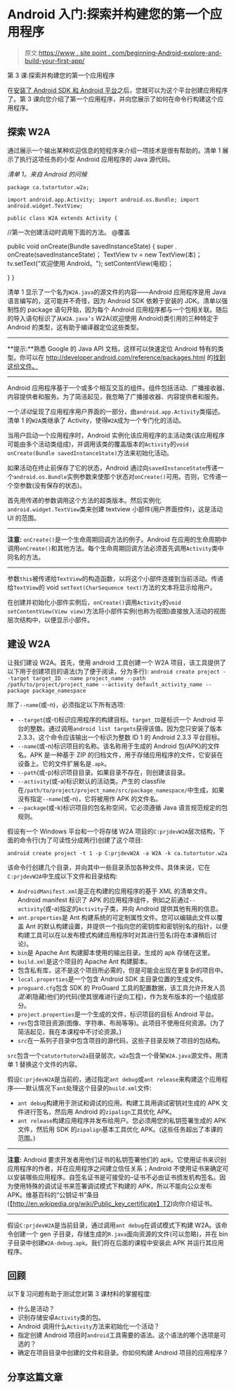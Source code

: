 # Android 入门:探索并构建您的第一个应用程序

> 原文:[https://www . site point . com/beginning-Android-explore-and-build-your-first-app/](https://www.sitepoint.com/beginning-android-explore-and-build-your-first-app/)

第 3 课:探索并构建您的第一个应用程序

在[安装了 Android SDK 和 Android 平台](https://www.sitepoint.com/beginning-android-install-an-android-platform/)之后，您就可以为这个平台创建应用程序了。第 3 课向您介绍了第一个应用程序，并向您展示了如何在命令行构建这个应用程序。

## 探索 W2A

通过展示一个输出某种欢迎信息的短程序来介绍一项技术是很有帮助的。清单 1 展示了执行这项任务的小型 Android 应用程序的 Java 源代码。

*清单 1。来自 Android 的问候*

`package ca.tutortutor.w2a;`

`import android.app.Activity;
import android.os.Bundle;
import android.widget.TextView;`

`public class W2A extends Activity
{`

//第一次创建活动时调用下面的方法。
@覆盖

public void onCreate(Bundle savedInstanceState)
{
super . onCreate(savedInstanceState)；
TextView tv = new TextView(本)；
tv.setText("欢迎使用 Android。");
setContentView(电视)；

}
}

清单 1 显示了一个名为`W2A.java`的源文件的内容——Android 应用程序是用 Java 语言编写的，这可能并不奇怪，因为 Android SDK 依赖于安装的 JDK。清单以强制性的 package 语句开始，因为每个 Android 应用程序都与一个包相关联。随后的导入语句标识了从`W2A.java’s` W2A(欢迎使用 Android)类引用的三种特定于 Android 的类型，这有助于编译器定位这些类型。

* * *

**提示:**熟悉 Google 的 Java API 文档，这样可以快速定位 Android 特有的类型。你可以在 http://developer.android.com/reference/packages.html 的[找到这份文件。](http://developer.android.com/reference/packages.html)

* * *

Android 应用程序基于一个或多个相互交互的组件。组件包括活动、广播接收器、内容提供者和服务。为了简洁起见，我忽略了广播接收器、内容提供者和服务。

一个*活动*呈现了应用程序用户界面的一部分，由`android.app.Activity`类描述。清单 1 的`W2A`类继承了 Activity，使得`W2A`成为一个专门化的活动。

当用户启动一个应用程序时，Android 实例化该应用程序的主活动类(该应用程序可能由多个活动类组成)，并调用该类的覆盖版本的`Activity`的`void onCreate(Bundle savedInstanceState)`方法来初始化活动。

如果活动在终止前保存了它的状态，Android 通过向`savedInstanceState`传递一个`android.os.Bundle`实例参数来使那个状态对`onCreate()`可用。否则，它传递一个空参数(没有保存的状态)。

首先用传递的参数调用这个方法的超类版本。然后实例化`android.widget.TextView`类来创建 textview 小部件(用户界面控件)，这是活动 UI 的范围。

* * *

**注意:** `onCreate()`是一个生命周期回调方法的例子。Android 在应用的生命周期中调用`onCreate()`和其他方法。每个生命周期回调方法必须首先调用`Activity`类中同名的方法。

* * *

参数`this`被传递给`TextView`的构造函数，以将这个小部件连接到当前活动。传递给`TextView`的 void `setText(CharSequence text)`方法的文本将显示给用户。

在创建并初始化小部件实例后，`onCreate()`调用`Activity`的`void setContentView(View view)`方法将小部件实例(也称为视图)直接放入活动的视图层次结构中，以便显示小部件。

## 建设 W2A

让我们建设 W2A。首先，使用 android 工具创建一个 W2A 项目，该工具提供了以下用于创建项目的语法(为了便于阅读，分为多行):
`android create project
--target target_ID --name project_name
--path /path/to/project/project_name
--activity default_activity_name
--package package_namespace`

除了`--name`(或-n)，必须指定以下所有选项:

*   `--target`(或-t)标识应用程序的构建目标。`target_ID`是标识一个 Android 平台的整数。通过调用`android list targets`获得该值。因为您只安装了版本 2.3.3，这个命令应该输出一个标识为整数 ID 1 的 Android 2.3.3 平台目标。
*   `--name`(或-n)标识项目的名称。该名称用于生成的 Android 包(APK)的文件名。APK 是一种基于 ZIP 的归档文件，用于存储应用程序的文件，它安装在设备上。它的文件扩展名是`.apk`。
*   `--path`(或-p)标识项目目录。如果目录不存在，则创建该目录。
*   `--activity`(或-a)标识默认的活动类。产生的 classfile 在`/path/to/project/project_name/src/package_namespace/`中生成，如果没有指定`--name`(或-n)，它将被用作 APK 的文件名。
*   `--package`(或-k)标识项目的包名称空间，它必须遵循 Java 语言规范规定的包规则。

假设有一个 Windows 平台和一个将存储 W2A 项目的`C:prjdevW2A`层次结构，下面的命令行(为了可读性分成两行)创建了这个项目:

`android create project -t 1 -p C:prjdevW2A -a W2A
-k ca.tutortutor.w2a`

该命令行创建几个目录，并向其中一些目录添加各种文件。具体来说，它在`C:prjdevW2A`中生成以下文件和目录结构:

*   `AndroidManifest.xml`是正在构建的应用程序的基于 XML 的清单文件。Android manifest 标识了 APK 的应用程序组件，例如之前通过`--activity`(或-a)指定的`Activity`子类，并向 Android 提供其他有用的信息。
*   `ant.properties`是 Ant 构建系统的可定制属性文件。您可以编辑此文件以覆盖 Ant 的默认构建设置，并提供一个指向您的密钥库和密钥别名的指针，以便构建工具可以在以发布模式构建应用程序时对其进行签名(将在本课稍后讨论)。
*   `bin`是 Apache Ant 构建脚本使用的输出目录。生成的 apk 存储在这里。
*   `build.xml`是这个项目的 Apache Ant 构建脚本。
*   包含私有库，这不是这个项目所必需的，但是可能会出现在更复杂的项目中。
*   `local.properties`是一个包含 Android SDK 主目录位置的生成文件。
*   `proguard.cfg`包含 SDK 的 ProGuard 工具的配置数据，该工具允许开发人员*混淆*(隐藏)他们的代码(使其很难进行逆向工程)，作为发布版本的一个组成部分。
*   `project.properties`是一个生成的文件，标识项目的目标 Android 平台。
*   `res`包含项目资源(图像、字符串、布局等等)。此项目不使用任何资源。(为了简洁起见，我在本课程中不讨论资源。)
*   `src`在一系列子目录中包含项目的源代码，这些子目录反映了项目的包结构。

`src`包含一个`catutortutorw2a`目录层次，`w2a`包含一个骨架`W2A.java`源文件。用清单 1 替换这个文件的内容。

假设`C:prjdevW2A`是当前的，通过指定`ant debug`或`ant release`来构建这个应用程序——默认情况下`ant`处理这个目录的`build.xml`文件:

*   `ant debug`构建用于测试和调试的应用。构建工具用调试密钥对生成的 APK 文件进行签名，然后用 Android 的`zipalign`工具优化 APK。
*   `ant release`构建应用程序并发布给用户。您必须用您的私钥签署生成的 APK 文件，然后用 SDK 的`zipalign`基本工具优化 APK。(这些任务超出了本课的范围。)

* * *

**注意:** Android 要求开发者用他们证书的私钥签署他们的 apk。它使用证书来识别应用程序的作者，并在应用程序之间建立信任关系；Android 不使用证书来确定可以安装哪些应用程序。自签名证书是可接受的–证书不必由证书颁发机构签名。因为使用特殊的调试证书来签署调试模式下构建的 APK，所以不能向公众发布 APK。维基百科的“公钥证书”条目(【http://en.wikipedia.org/wiki/Public_key_certificate】T2)向你介绍证书。

* * *

假设`C:prjdevW2A`是当前目录，通过调用`ant debug`在调试模式下构建 W2A。该命令创建一个 gen 子目录，存储生成的`R.java`面向资源的文件(可以忽略)，并在 bin 子目录中创建`W2A-debug.apk`。我们将在后面的课程中安装此 APK 并运行其应用程序。

## 回顾

以下复习问题有助于测试您对第 3 课材料的掌握程度:

*   什么是活动？
*   识别存储安卓`Activity`类的包。
*   Android 调用什么`Activity`方法来初始化一个活动？
*   指定创建 Android 项目时`android`工具需要的语法。这个语法的哪个选项是可选的？
*   确定在项目目录中创建的文件和目录。你如何构建 Android 项目的应用程序？

## 分享这篇文章
